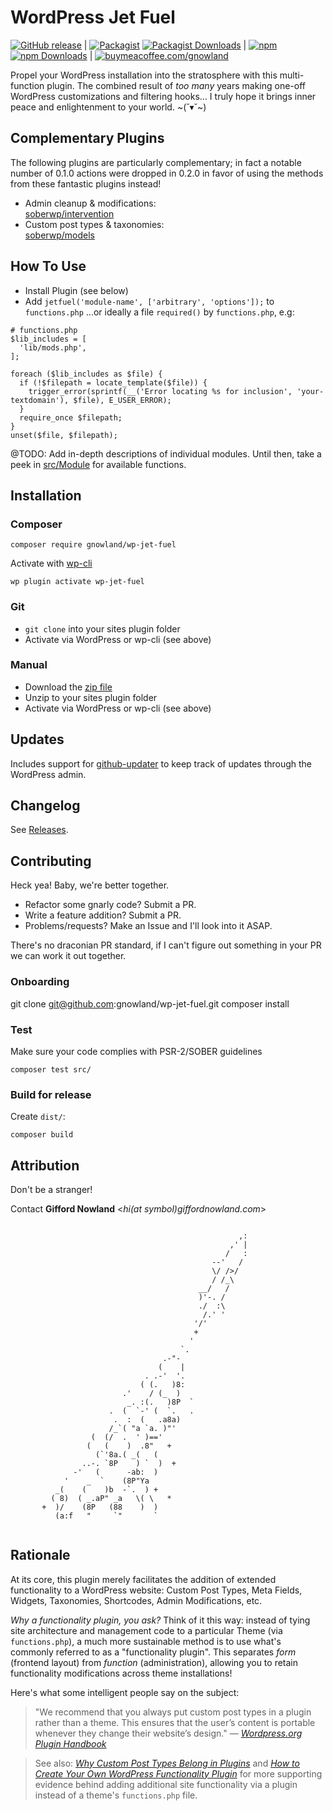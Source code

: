 # WordPress Jet Fuel #
[![GitHub release](https://img.shields.io/github/release/gnowland/wp-jet-fuel.svg?style=flat-square)](https://github.com/gnowland/wp-jet-fuel/releases)
|
[![Packagist](https://img.shields.io/packagist/v/gnowland/wp-jet-fuel.svg?style=flat-square)](https://packagist.org/packages/gnowland/wp-jet-fuel)
[![Packagist Downloads](https://img.shields.io/packagist/dt/gnowland/wp-jet-fuel.svg?style=flat-square)](https://packagist.org/packages/gnowland/wp-jet-fuel)
|
[![npm](https://img.shields.io/npm/v/wp-jet-fuel.svg?style=flat-square)](https://www.npmjs.com/package/wp-jet-fuel)
[![npm Downloads](https://img.shields.io/npm/dt/wp-jet-fuel.svg?style=flat-square)](https://www.npmjs.com/package/wp-jet-fuel)
|
[![buymeacoffee.com/gnowland](https://img.shields.io/badge/Buy%20Me%20A%20Coffee-donate-yellow.svg?style=flat-square)](https://www.buymeacoffee.com/gnowland)


Propel your WordPress installation into the stratosphere with this multi-function plugin. The combined result of *too many* years making one-off WordPress customizations and filtering hooks... I truly hope it brings inner peace and enlightenment to your world. ~(˘▾˘~)

## Complementary Plugins ##

The following plugins are particularly complementary; in fact a notable number of 0.1.0 actions were dropped in 0.2.0 in favor of using the methods from these fantastic plugins instead!

* Admin cleanup &amp; modifications:<br>[soberwp/intervention](https://github.com/soberwp/intervention)
* Custom post types &amp; taxonomies:<br>[soberwp/models](https://github.com/soberwp/models)

## How To Use ##

* Install Plugin (see below)
* Add `jetfuel('module-name', ['arbitrary', 'options']);` to `functions.php` ...or ideally a file `required()` by `functions.php`, e.g:

```shell
# functions.php
$lib_includes = [
  'lib/mods.php',
];

foreach ($lib_includes as $file) {
  if (!$filepath = locate_template($file)) {
    trigger_error(sprintf(__('Error locating %s for inclusion', 'your-textdomain'), $file), E_USER_ERROR);
  }
  require_once $filepath;
}
unset($file, $filepath);
```
    
@TODO: Add in-depth descriptions of individual modules. Until then, take a peek in [src/Module](src/Module) for available functions.

## Installation ##

### Composer ###

```shell
composer require gnowland/wp-jet-fuel
```

Activate with [wp-cli](http://wp-cli.org/)

```shell
wp plugin activate wp-jet-fuel
```

### Git ###

* `git clone` into your sites plugin folder
* Activate via WordPress or wp-cli (see above)

### Manual ###

* Download the [zip file](https://github.com/gnowland/wp-jet-fuel/archive/master.zip)
* Unzip to your sites plugin folder
* Activate via WordPress or wp-cli (see above)

## Updates ##

Includes support for [github-updater](https://github.com/afragen/github-updater) to keep track of updates through the WordPress admin.

## Changelog ##

See [Releases](https://github.com/gnowland/wp-jet-fuel/releases).

## Contributing ##

Heck yea! Baby, we're better together.

* Refactor some gnarly code? Submit a PR.
* Write a feature addition? Submit a PR.
* Problems/requests? Make an Issue and I'll look into it ASAP.

There's no draconian PR standard, if I can't figure out something in your PR we can work it out together.

### Onboarding ###

git clone git@github.com:gnowland/wp-jet-fuel.git
composer install

### Test ###

Make sure your code complies with PSR-2/SOBER guidelines

```shell
composer test src/
```

### Build for release ###

Create `dist/`:

```shell
composer build
```

## Attribution ##

Don't be a stranger!

Contact **Gifford Nowland** <*hi(at symbol)giffordnowland.com*>

```ascii

                                                   ,:
                                                 ,' |
                                                /   :
                                             --'   /
                                             \/ />/
                                             / /_\
                                          __/   /
                                          )'-. /
                                          ./  :\
                                           /.' '
                                         '/'
                                         +
                                        '
                                      `.
                                  .-"-
                                 (    |
                              . .-'  '.
                             ( (.   )8:
                         .'    / (_  )
                          _. :(.   )8P  `
                      .  (  `-' (  `.   .
                       .  :  (   .a8a)
                      /_`( "a `a. )"'
                  (  (/  .  ' )=='
                 (   (    )  .8"   +
                   (`'8a.( _(   (
                ..-. `8P    ) `  )  +
              -'   (      -ab:  )
            '    _  `    (8P"Ya
          _(    (    )b  -`.  ) +
         ( 8)  ( _.aP" _a   \( \   *
       +  )/    (8P   (88    )  )
          (a:f   "     `"       `


```

## Rationale ##

At its core, this plugin merely facilitates the addition of extended functionality to a WordPress website: Custom Post Types, Meta Fields, Widgets, Taxonomies, Shortcodes, Admin Modifications, etc.

*Why a functionality plugin, you ask?* Think of it this way: instead of tying site architecture and management code to a particular Theme (via `functions.php`), a much more sustainable method is to use what's commonly referred to as a "functionality plugin". This separates *form* (frontend layout) from *function* (administration), allowing you to retain functionality modifications across theme installations!

Here's what some intelligent people say on the subject:
> "We recommend that you always put custom post types in a plugin rather than a theme. This ensures that the user’s content is portable whenever they change their website’s design." &mdash; _[Wordpress.org Plugin Handbook](https://developer.wordpress.org/plugins/custom-post-types-and-taxonomies/registering-custom-post-types/)_

> See also: _[Why Custom Post Types Belong in Plugins](http://justintadlock.com/archives/2013/09/14/why-custom-post-types-belong-in-plugins)_ and _[How to Create Your Own WordPress Functionality Plugin](http://wpcandy.com/teaches/how-to-create-a-functionality-plugin)_ for more supporting evidence behind adding additional site functionality via a plugin instead of a theme's `functions.php` file.
